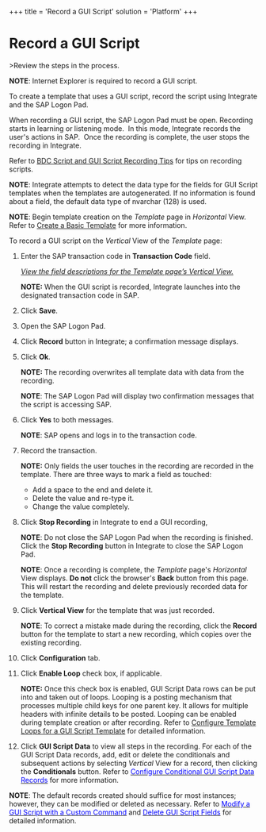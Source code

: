 +++
title = 'Record a GUI Script'
solution = 'Platform'
+++

# Record a GUI Script

<span id="Post Data using a GUI Script Steps" class="popUpLink">\>Review
the steps in the process. </span>

**NOTE**: Internet Explorer is required to record a GUI script.

To create a template that uses a GUI script, record the script using
Integrate and the SAP Logon Pad.

When recording a GUI script, the SAP Logon Pad must be open. Recording
starts in learning or listening mode.  In this mode, Integrate records
the user's actions in SAP.  Once the recording is complete, the user
stops the recording in Integrate.

Refer to [BDC Script and GUI Script Recording
Tips](BDCScriptGUIScriptRecTips) for tips on recording scripts.

<span style="font-weight: bold;">NOTE</span>: Integrate attempts to
detect the data type for the fields for GUI Script templates when the
templates are autogenerated. If no information is found about a field,
the default data type of nvarchar (128) is used.

**NOTE**: Begin template creation on the *Template* page in *Horizontal*
View. Refer to [Create a Basic Template](Create_a_Basic_Template)
for more information.

To record a GUI script on the *Vertical* View of the *Template* page:

1.  Enter the SAP transaction code in **Transaction Code** field.
    
    *[View the field descriptions for the Template page’s Vertical
    View.](../Page_Desc/Template_H#Template_V_All_Tabs)*
    
    **NOTE:** When the GUI script is recorded, Integrate launches into
    the designated transaction code in SAP.

2.  Click **Save**.

3.  Open the SAP Logon Pad.

4.  Click **Record** button in Integrate; a confirmation message
    displays.

5.  Click **Ok**.
    
    **NOTE:** The recording overwrites all template data with data from
    the recording.
    
    **NOTE**: The SAP Logon Pad will display two confirmation messages
    that the script is accessing SAP.

6.  Click **Yes** to both messages.
    
    **NOTE**: SAP opens and logs in to the transaction code.

7.  Record the transaction.
    
    **NOTE:** Only fields the user touches in the recording are recorded
    in the template. There are three ways to mark a field as touched: 
    
      - Add a space to the end and delete it.
      - Delete the value and re-type it.
      - Change the value completely.

8.  Click **Stop Recording** in Integrate to end a GUI recording,
    
    **NOTE**: Do not close the SAP Logon Pad when the recording is
    finished. Click the **Stop Recording** button in Integrate to close
    the SAP Logon Pad.
    
    **NOTE**: Once a recording is complete, the *Template* page's
    *Horizontal* View displays. **Do not** click the browser's **Back**
    button from this page. This will restart the recording and delete
    previously recorded data for the template.

9.  Click **Vertical View** for the template that was just recorded.
    
    **NOTE**: To correct a mistake made during the recording, click the
    **Record** button for the template to start a new recording, which
    copies over the existing recording.

10. Click **Configuration** tab.

11. Click **Enable Loop** check box, if applicable.
    
    **NOTE:** Once this check box is enabled, GUI Script Data rows can
    be put into and taken out of loops. Looping is a posting mechanism
    that processes multiple child keys for one parent key. It allows for
    multiple headers with infinite details to be posted. Looping can be
    enabled during template creation or after recording. Refer to
    [Configure Template Loops for a GUI Script
    Template](Configure_Template_LoopsGUI) for detailed information.
     

12. Click **GUI Script Data** to view all steps in the recording. For
    each of the GUI Script Data records, add, edit or delete the
    conditionals and subsequent actions by selecting *Vertical* View for
    a record, then clicking the **Conditionals** button. Refer to
    [*<span style="color: #0000ff;font-style: normal;">Configure
    Conditional GUI Script Data
    Records</span>*](ConfigureConditionalGUIScriptDatarec) for more
    information. 

**NOTE**: The default records created should suffice for most instances;
however, they can be modified or deleted as necessary. Refer to
[*<span style="color: #0000ff;font-style: normal;">Modify a GUI Script
with a Custom Command</span>*](ModifyGUIScriptCustCommand) and
[*<span style="color: #0000ff;font-style: normal;">Delete GUI Script
Fields</span>*](Delete_GUI_Script_Fields) for detailed information.
